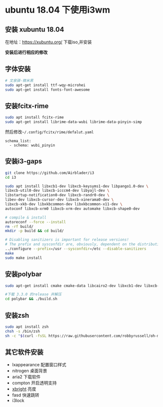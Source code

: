 # ubuntu 18.04 下使用i3wm

## 安装 xubuntu 18.04

在地址：https://xubuntu.org/ 下载iso,并安装

**安装后进行相应的修改**

## 字体安装

```bash
# 文泉驿-微米黑
sudo apt-get install ttf-wqy-microhei
sudo apt-get install fonts-font-awesome
```

## 安装fcitx-rime

```bash
sudo apt install fcitx-rime
sudo apt-get install librime-data-wubi librime-data-pinyin-simp 
```
然后修改`~/.config/fcitx/rime/defalut.yaml`

```
schema_list:
  - schema: wubi_pinyin
```

## 安装i3-gaps


```bash
git clone https://github.com/Airblader/i3
cd i3

sudo apt install libxcb1-dev libxcb-keysyms1-dev libpango1.0-dev \
libxcb-util0-dev libxcb-icccm4-dev libyajl-dev \
libstartup-notification0-dev libxcb-randr0-dev \
libev-dev libxcb-cursor-dev libxcb-xinerama0-dev \
libxcb-xkb-dev libxkbcommon-dev libxkbcommon-x11-dev \
autoconf libxcb-xrm0 libxcb-xrm-dev automake libxcb-shape0-dev

# compile & install
autoreconf --force --install
rm -rf build/
mkdir -p build && cd build/

# Disabling sanitizers is important for release versions!
# The prefix and sysconfdir are, obviously, dependent on the distribution.
../configure --prefix=/usr --sysconfdir=/etc --disable-sanitizers
make
sudo make install
```

## 安装polybar

```bash
sudo apt-get install cmake cmake-data libcairo2-dev libxcb1-dev libxcb-ewmh-dev libxcb-icccm4-dev libxcb-image0-dev libxcb-randr0-dev libxcb-util0-dev libxcb-xkb-dev pkg-config python-xcbgen xcb-proto libxcb-xrm-dev libasound2-dev libmpdclient-dev libiw-dev libcurl4-openssl-dev libpulse-dev libxcb-composite0-dev xcb libxcb-ewmh2

#下载 3.3.0 的release 并解压
cd polybar && ./build.sh
```
## 安装zsh

```bash
sudo apt install zsh
chsh -s /bin/zsh
sh -c "$(curl -fsSL https://raw.githubusercontent.com/robbyrussell/oh-my-zsh/master/tools/install.sh)"
```

## 其它软件安装

 - lxappearance 配置窗口样式
 - nitrogen     桌面背景
 - aria2        下载软件
 - compton      开启透明支持
 - [xbright](https://github.com/snobb/xbright) 亮度
 - fasd         快速跳转
 - i3lock

